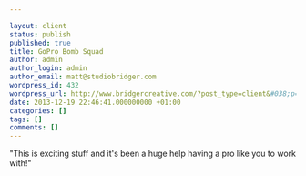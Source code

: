 ```yaml
---

layout: client
status: publish
published: true
title: GoPro Bomb Squad
author: admin
author_login: admin
author_email: matt@studiobridger.com
wordpress_id: 432
wordpress_url: http://www.bridgercreative.com/?post_type=client&#038;p=432
date: 2013-12-19 22:46:41.000000000 +01:00
categories: []
tags: []
comments: []
---
```

"This is exciting stuff and it's been a huge help having a pro like you to work with!"
